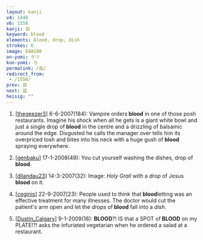 ```yaml
---
layout: kanji
v4: 1448
v6: 1556
kanji: 血
keyword: blood
elements: blood, drop, dish
strokes: 6
image: E8A180
on-yomi: ケツ
kun-yomi: ち
permalink: /血/
redirect_from:
 - /1556/
prev: 皿
next: 盆
heisig: ""
---
```


1) [<a href="http://kanji.koohii.com/profile/thegeezer3">thegeezer3</a>] 6-6-2007(184): Vampire orders<strong> blood</strong> in one of those posh restaurants. Imagine his shock when all he gets is a giant white bowl and just a single drop of<strong> blood</strong> in the centre and a drizzling of balsamic around the edge. Disgusted he calls the manager over tells him its overpriced tosh and bites into his neck with a huge gush of<strong> blood</strong> spraying everywhere.

2) [<a href="http://kanji.koohii.com/profile/genbaku">genbaku</a>] 17-1-2008(49): You cut yourself washing the dishes, drop of<strong> blood</strong>.

3) [<a href="http://kanji.koohii.com/profile/dilandau23">dilandau23</a>] 14-3-2007(32): Image: <em>Holy Grail</em> with a <em>drop</em> of Jesus<strong> blood</strong> on it.

4) [<a href="http://kanji.koohii.com/profile/ceginis">ceginis</a>] 22-9-2007(23): People used to think that<strong> blood</strong>letting was an effective treatment for many illnesses. The doctor would cut the patient&#039;s arm open and let the <em>drops</em> of<strong> blood</strong> fall into a <em>dish</em>.

5) [<a href="http://kanji.koohii.com/profile/Dustin_Calgary">Dustin_Calgary</a>] 9-1-2009(18): <strong>BLOOD</strong>?! IS that a SPOT of<strong> BLOOD</strong> on my PLATE!?! asks the infuriated vegetarian when he ordered a salad at a restaurant.

